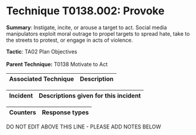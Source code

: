 # Technique T0138.002: Provoke

**Summary**: Instigate, incite, or arouse a target to act. Social media manipulators exploit moral outrage to propel targets to spread hate, take to the streets to protest, or engage in acts of violence.  

**Tactic**: TA02 Plan Objectives <br><br>**Parent Technique:** T0138 Motivate to Act


| Associated Technique | Description |
| --------- | ------------------------- |



| Incident | Descriptions given for this incident |
| -------- | -------------------- |



| Counters | Response types |
| -------- | -------------- |


DO NOT EDIT ABOVE THIS LINE - PLEASE ADD NOTES BELOW